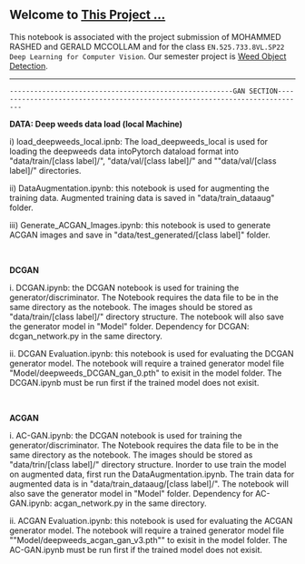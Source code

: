 ## Welcome to **[This Project ...](https://)**

This notebook is associated with the project submission of MOHAMMED RASHED and GERALD MCCOLLAM and for the class `EN.525.733.8VL.SP22 Deep Learning for Computer Vision`. Our semester project is [Weed Object Detection](https://).

<hr>

    -------------------------------------------------------GAN SECTION-----------------------------------------------------------------------------

<b>DATA: Deep weeds data load (local Machine)</b>

i) load_deepweeds_local.ipnb: The load_deepweeds_local is used for loading the deepweeds data intoPytorch dataload format into "data/train/[class label]/", "data/val/[class label]/" and ""data/val/[class label]/" directories.

ii) DataAugmentation.ipynb: this notebook is used for augmenting the training data. Augmented training data is saved in "data/train_dataaug" folder. 

iii) Generate_ACGAN_Images.ipynb: this notebook is used to generate ACGAN images and save in "data/test_generated/[class label]" folder.

<br/>

<b>DCGAN</b>

i. DCGAN.ipynb: the DCGAN notebook is used for training the generator/discriminator. The Notebook requires the data file to be in the same directory as the notebook. The images should be stored as "data/train/[class label]/" directory structure. The notebook will also save the generator model in "Model" folder. 
Dependency for DCGAN: dcgan_network.py in the same directory.

ii. DCGAN Evaluation.ipynb: this notebook is used for evaluating the DCGAN generator model. The notebook will require a trained generator model file "Model/deepweeds_DCGAN_gan_0.pth" to exisit in the model folder. The DCGAN.ipynb must be run first if the trained model does not exisit. 


<br/>

<b>ACGAN</b>

i. AC-GAN.ipynb: the DCGAN notebook is used for training the generator/discriminator. The Notebook requires the data file to be in the same directory as the notebook. The images should be stored as "data/trin/[class label]/" directory structure. Inorder to use train the model on augmented data, first run the DataAugmentation.ipynb. The train data for augmented data is in "data/train_dataaug/[class label]/". The notebook will also save the generator model in "Model" folder. 
Dependency for AC-GAN.ipynb: acgan_network.py in the same directory.

ii. ACGAN Evaluation.ipynb: this notebook is used for evaluating the ACGAN generator model. The notebook will require a trained generator model file ""Model/deepweeds_acgan_gan_v3.pth"" to exisit in the model folder. The AC-GAN.ipynb must be run first if the trained model does not exisit. 
